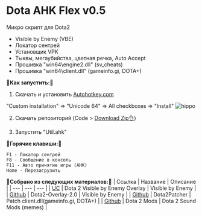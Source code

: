 # Dota AHK Flex v0.5
 
Микро скрипт для Dota2
 - Visible by Enemy (VBE)
 - Локатор сентрей
 - Установщик VPK
 - Тыквы, мегаубийства, цветная речка, Auto Accept
 - Прошивка "win64\engine2.dll" (sv_cheats)
 - Прошивка "win64\client.dll" (gameinfo.gi, DOTA+)

:memo:__Как запустить:__:memo:

1. Скачать и установить [Autohotkey.com](https://www.autohotkey.com/download/ahk-install.exe)

  "Custom installation" => "Unicode 64" => All checkboxes => "Install"
![hippo](https://media.giphy.com/media/LerrohpjasApOHH9G1/giphy.gif)

2. Скачать репозиторий (Code > [Download Zip👌](https://github.com/Kramar1337/Dota-AHK-flex/archive/main.zip))

3. Запустить "Util.ahk"

:musical_keyboard:__Горячие клавиши:__:musical_keyboard:
```
F1 - Локатор сентрей
F8 - Сообщение в консоль
F11 - Авто принятие игры (AHK)
Home - Перезагрузить
```

__🔗Собрано из следующих материалов:🔗__
| Ссылка | Название | Описание |
| --- | --- | --- |
| [UC](https://www.unknowncheats.me/forum/other-mmorpg-and-strategy/402262-dota-2-visible-enemy-overlay.html) | Dota 2 Visible by Enemy Overlay | Visible by Enemy |
| [Github](https://github.com/skrixx68/Dota2-Overlay-2.0) | Dota2-Overlay-2.0 | Visible by Enemy |
| [Github](https://github.com/Wolf49406/Dota2Patcher) | Dota2Patcher | Patch client.dll(gameinfo.gi, DOTA+) |
| [Github](https://github.com/boscutti939/damods) | Dota 2 Mods | Dota 2 Sound Mods (memes) |
